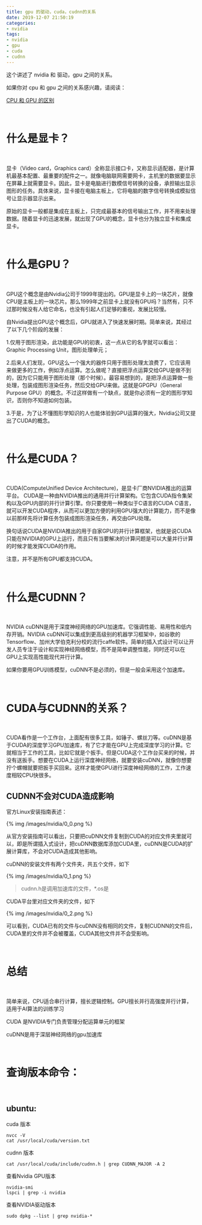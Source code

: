 ```yaml
---
title: gpu 的驱动，cuda，cudnn的关系
date: 2019-12-07 21:50:19
categories:
- nvidia
tags:
- nvidia
- gpu
- cuda
- cudnn
---
```

这个讲述了 nvidia 和 驱动，gpu 之间的关系。

<!-- more -->

如果你对 cpu 和 gpu 之间的关系感兴趣，请阅读：

[CPU 和 GPU 的区别](https://benpaodewoniu.github.io/2018/08/26/basis6/)

<br/>

# 什么是显卡？

<br/>

显卡（Video card，Graphics card）全称显示接口卡，又称显示适配器，是计算机最基本配置、最重要的配件之一。就像电脑联网需要网卡，主机里的数据要显示在屏幕上就需要显卡。因此，显卡是电脑进行数模信号转换的设备，承担输出显示图形的任务。具体来说，显卡接在电脑主板上，它将电脑的数字信号转换成模拟信号让显示器显示出来。

原始的显卡一般都是集成在主板上，只完成最基本的信号输出工作，并不用来处理数据。随着显卡的迅速发展，就出现了GPU的概念，显卡也分为独立显卡和集成显卡。

<br/>

# 什么是GPU？

<br/>

GPU这个概念是由Nvidia公司于1999年提出的。GPU是显卡上的一块芯片，就像CPU是主板上的一块芯片。那么1999年之前显卡上就没有GPU吗？当然有，只不过那时候没有人给它命名，也没有引起人们足够的重视，发展比较慢。

自Nvidia提出GPU这个概念后，GPU就进入了快速发展时期。简单来说，其经过了以下几个阶段的发展：

1.仅用于图形渲染，此功能是GPU的初衷，这一点从它的名字就可以看出：Graphic Processing Unit，图形处理单元；

2.后来人们发现，GPU这么一个强大的器件只用于图形处理太浪费了，它应该用来做更多的工作，例如浮点运算。怎么做呢？直接把浮点运算交给GPU是做不到的，因为它只能用于图形处理（那个时候）。最容易想到的，是把浮点运算做一些处理，包装成图形渲染任务，然后交给GPU来做。这就是GPGPU（General Purpose GPU）的概念。不过这样做有一个缺点，就是你必须有一定的图形学知识，否则你不知道如何包装。

3.于是，为了让不懂图形学知识的人也能体验到GPU运算的强大，Nvidia公司又提出了CUDA的概念。

<br/>

# 什么是CUDA？

<br/>

CUDA(ComputeUnified Device Architecture)，是显卡厂商NVIDIA推出的运算平台。 CUDA是一种由NVIDIA推出的通用并行计算架构。它包含CUDA指令集架构以及GPU内部的并行计算引擎。你只要使用一种类似于C语言的CUDA C语言，就可以开发CUDA程序，从而可以更加方便的利用GPU强大的计算能力，而不是像以前那样先将计算任务包装成图形渲染任务，再交由GPU处理。

换句话说CUDA是NVIDIA推出的用于自家GPU的并行计算框架，也就是说CUDA只能在NVIDIA的GPU上运行，而且只有当要解决的计算问题是可以大量并行计算的时候才能发挥CUDA的作用。

注意，并不是所有GPU都支持CUDA。

<br/>

# 什么是CUDNN？

<br/>

NVIDIA cuDNN是用于深度神经网络的GPU加速库。它强调性能、易用性和低内存开销。NVIDIA cuDNN可以集成到更高级别的机器学习框架中，如谷歌的Tensorflow、加州大学伯克利分校的流行caffe软件。简单的插入式设计可以让开发人员专注于设计和实现神经网络模型，而不是简单调整性能，同时还可以在GPU上实现高性能现代并行计算。

如果你要用GPU训练模型，cuDNN不是必须的，但是一般会采用这个加速库。

<br/>

# CUDA与CUDNN的关系？

<br/>

CUDA看作是一个工作台，上面配有很多工具，如锤子、螺丝刀等。cuDNN是基于CUDA的深度学习GPU加速库，有了它才能在GPU上完成深度学习的计算。它就相当于工作的工具，比如它就是个扳手。但是CUDA这个工作台买来的时候，并没有送扳手。想要在CUDA上运行深度神经网络，就要安装cuDNN，就像你想要拧个螺帽就要把扳手买回来。这样才能使GPU进行深度神经网络的工作，工作速度相较CPU快很多。

## CUDNN不会对CUDA造成影响

官方Linux安装指南表述：

{% img /images/nvidia/0_0.png %}

从官方安装指南可以看出，只要把cuDNN文件复制到CUDA的对应文件夹里就可以，即是所谓插入式设计，把cuDNN数据库添加CUDA里，cuDNN是CUDA的扩展计算库，不会对CUDA造成其他影响。

cuDNN的安装文件有两个文件夹，共五个文件，如下

{% img /images/nvidia/0_1.png %}

>cudnn.h是调用加速库的文件，*.os是

CUDA平台里对应文件夹的文件，如下

{% img /images/nvidia/0_2.png %}

可以看到，CUDA已有的文件与cuDNN没有相同的文件，复制CUDNN的文件后，CUDA里的文件并不会被覆盖，CUDA其他文件并不会受影响。

<br/>

# 总结

<br/>

简单来说，CPU适合串行计算，擅长逻辑控制。GPU擅长并行高强度并行计算，适用于AI算法的训练学习

CUDA 是NVIDIA专门负责管理分配运算单元的框架

cuDNN是用于深层神经网络的gpu加速库

<br/>

# 查询版本命令：

<br/>

## ubuntu:

cuda 版本

	nvcc -V
	cat /usr/local/cuda/version.txt

cudnn 版本 

	cat /usr/local/cuda/include/cudnn.h | grep CUDNN_MAJOR -A 2

查看Nvidia GPU版本

	nvidia-smi
	lspci | grep -i nvidia

查看NVIDIA驱动版本

	sudo dpkg --list | grep nvidia-*
